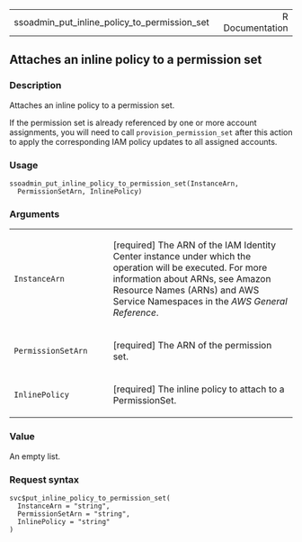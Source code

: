 <table style="width: 100%;">
<tbody>
<tr class="odd">
<td>ssoadmin_put_inline_policy_to_permission_set</td>
<td style="text-align: right;">R Documentation</td>
</tr>
</tbody>
</table>

## Attaches an inline policy to a permission set

### Description

Attaches an inline policy to a permission set.

If the permission set is already referenced by one or more account
assignments, you will need to call `provision_permission_set` after this
action to apply the corresponding IAM policy updates to all assigned
accounts.

### Usage

    ssoadmin_put_inline_policy_to_permission_set(InstanceArn,
      PermissionSetArn, InlinePolicy)

### Arguments

<table>
<colgroup>
<col style="width: 35%" />
<col style="width: 65%" />
</colgroup>
<tbody>
<tr class="odd">
<td><code
id="ssoadmin_put_inline_policy_to_permission_set_:_InstanceArn">InstanceArn</code></td>
<td><p>[required] The ARN of the IAM Identity Center instance under
which the operation will be executed. For more information about ARNs,
see Amazon Resource Names (ARNs) and AWS Service Namespaces in the
<em>AWS General Reference</em>.</p></td>
</tr>
<tr class="even">
<td><code
id="ssoadmin_put_inline_policy_to_permission_set_:_PermissionSetArn">PermissionSetArn</code></td>
<td><p>[required] The ARN of the permission set.</p></td>
</tr>
<tr class="odd">
<td><code
id="ssoadmin_put_inline_policy_to_permission_set_:_InlinePolicy">InlinePolicy</code></td>
<td><p>[required] The inline policy to attach to a
PermissionSet.</p></td>
</tr>
</tbody>
</table>

### Value

An empty list.

### Request syntax

    svc$put_inline_policy_to_permission_set(
      InstanceArn = "string",
      PermissionSetArn = "string",
      InlinePolicy = "string"
    )
